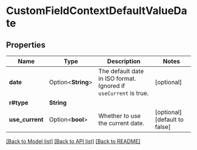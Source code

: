 # CustomFieldContextDefaultValueDate

## Properties

Name | Type | Description | Notes
------------ | ------------- | ------------- | -------------
**date** | Option<**String**> | The default date in ISO format. Ignored if `useCurrent` is true. | [optional]
**r#type** | **String** |  | 
**use_current** | Option<**bool**> | Whether to use the current date. | [optional][default to false]

[[Back to Model list]](../README.md#documentation-for-models) [[Back to API list]](../README.md#documentation-for-api-endpoints) [[Back to README]](../README.md)


